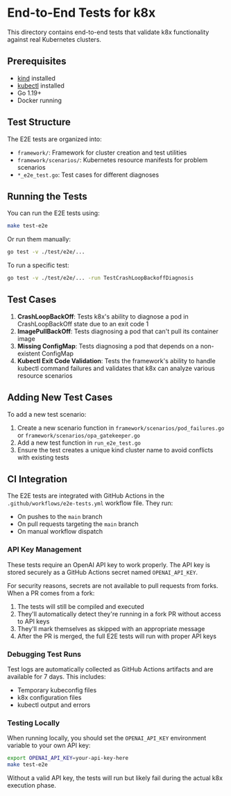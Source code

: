 # End-to-End Tests for k8x

This directory contains end-to-end tests that validate k8x functionality against real Kubernetes clusters.

## Prerequisites

- [kind](https://kind.sigs.k8s.io/docs/user/quick-start/) installed
- [kubectl](https://kubernetes.io/docs/tasks/tools/install-kubectl/) installed
- Go 1.19+
- Docker running

## Test Structure

The E2E tests are organized into:

- `framework/`: Framework for cluster creation and test utilities
- `framework/scenarios/`: Kubernetes resource manifests for problem scenarios
- `*_e2e_test.go`: Test cases for different diagnoses

## Running the Tests

You can run the E2E tests using:

```bash
make test-e2e
```

Or run them manually:

```bash
go test -v ./test/e2e/...
```

To run a specific test:

```bash
go test -v ./test/e2e/... -run TestCrashLoopBackoffDiagnosis
```

## Test Cases

1. **CrashLoopBackOff**: Tests k8x's ability to diagnose a pod in CrashLoopBackOff state due to an exit code 1
2. **ImagePullBackOff**: Tests diagnosing a pod that can't pull its container image
3. **Missing ConfigMap**: Tests diagnosing a pod that depends on a non-existent ConfigMap
4. **Kubectl Exit Code Validation**: Tests the framework's ability to handle kubectl command failures and validates that k8x can analyze various resource scenarios

## Adding New Test Cases

To add a new test scenario:

1. Create a new scenario function in `framework/scenarios/pod_failures.go` or `framework/scenarios/opa_gatekeeper.go`
2. Add a new test function in `run_e2e_test.go`
3. Ensure the test creates a unique kind cluster name to avoid conflicts with existing tests

## CI Integration

The E2E tests are integrated with GitHub Actions in the `.github/workflows/e2e-tests.yml` workflow file. They run:

- On pushes to the `main` branch
- On pull requests targeting the `main` branch
- On manual workflow dispatch

### API Key Management

These tests require an OpenAI API key to work properly. The API key is stored securely as a GitHub Actions secret named `OPENAI_API_KEY`.

For security reasons, secrets are not available to pull requests from forks. When a PR comes from a fork:

1. The tests will still be compiled and executed
2. They'll automatically detect they're running in a fork PR without access to API keys
3. They'll mark themselves as skipped with an appropriate message
4. After the PR is merged, the full E2E tests will run with proper API keys

### Debugging Test Runs

Test logs are automatically collected as GitHub Actions artifacts and are available for 7 days. This includes:

- Temporary kubeconfig files
- k8x configuration files
- kubectl output and errors

### Testing Locally

When running locally, you should set the `OPENAI_API_KEY` environment variable to your own API key:

```bash
export OPENAI_API_KEY=your-api-key-here
make test-e2e
```

Without a valid API key, the tests will run but likely fail during the actual k8x execution phase.
